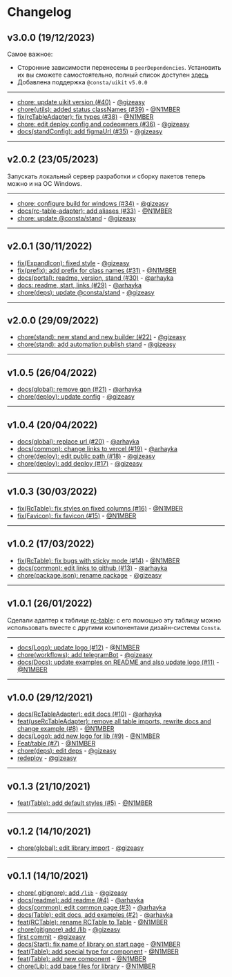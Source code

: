 # Changelog

## v3.0.0 (19/12/2023)
Самое важное:
- Сторонние зависимости перенесены в `peerDependencies`. Установить их вы сможете самостоятельно, полный список доступен [здесь](https://github.com/consta-design-system/rc-table-adapter/blob/master/package.json) 
- Добавлена поддержка `@consta/uikit` `v5.0.0`

---

- [chore: update uikit version (#40)](https://github.com/consta-design-system/rc-table-adapter/commit/80c3b007f7a7902df98f9c3f04efb2f74ad9b879) - [@gizeasy](https://github.com/gizeasy)
- [chore(utils): added status classNames (#39)](https://github.com/consta-design-system/rc-table-adapter/commit/eb2086ddcc31318e6e91c4bc282f76a6dc768341) - [@N1MBER](https://github.com/N1MBER)
- [fix(rcTableAdapter): fix types (#38)](https://github.com/consta-design-system/rc-table-adapter/commit/540b10080b09436c0966f6053be676cced94e1ef) - [@N1MBER](https://github.com/N1MBER)
- [chore: edit deploy config and codeowners (#36)](https://github.com/consta-design-system/rc-table-adapter/commit/1f1d9b40c8599327137fb2fcc1746393a1a2783a) - [@gizeasy](https://github.com/gizeasy)
- [docs(standConfig): add figmaUrl (#35)](https://github.com/consta-design-system/rc-table-adapter/commit/796aa0a82d9be377a12c452c786fd54239cc743c) - [@gizeasy](https://github.com/gizeasy)

--------------------

## v2.0.2 (23/05/2023)
Запускать локальный сервер разработки и сборку пакетов теперь можно и на ОС Windows.

---

- [chore: configure build for windows (#34)](https://github.com/consta-design-system/rc-table-adapter/commit/87894a2de93b1795a63bc8ee09d5a3ebae803a66) - [@gizeasy](https://github.com/gizeasy)
- [docs(rc-table-adapter): add aliases (#33)](https://github.com/consta-design-system/rc-table-adapter/commit/5381ad3b61c4269e2b7c0a8852c25b8efd41628a) - [@N1MBER](https://github.com/N1MBER)
- [chore: update @consta/stand](https://github.com/consta-design-system/rc-table-adapter/commit/fa89fd745352f2ef19d6abf4b696f5c35a1f46cf) - [@gizeasy](https://github.com/gizeasy)

--------------------

## v2.0.1 (30/11/2022)
- [fix(ExpandIcon): fixed style](https://github.com/consta-design-system/rc-table-adapter/commit/cb80b6ae17d7542474d442b4e96f782b0402e364) - [@gizeasy](https://github.com/gizeasy)
- [fix(prefix): add prefix for class names (#31)](https://github.com/consta-design-system/rc-table-adapter/commit/8f1a43db01083b8e2e3c300d909a9319efa16480) - [@N1MBER](https://github.com/N1MBER)
- [docs(portal): readme, version, stand (#30)](https://github.com/consta-design-system/rc-table-adapter/commit/72a71152b6926a9633352b24af378625f7446638) - [@arhayka](https://github.com/arhayka)
- [docs: readme, start, links (#29)](https://github.com/consta-design-system/rc-table-adapter/commit/b4a48afa15517fdc144722444974357b87b5156b) - [@arhayka](https://github.com/arhayka)
- [chore(deps): update @consta/stand](https://github.com/consta-design-system/rc-table-adapter/commit/dc33cfb76bc9fbc58d244ef1632b7c165331bccf) - [@gizeasy](https://github.com/gizeasy)

--------------------

## v2.0.0 (29/09/2022)
- [chore(stand): new stand and new builder (#22)](https://github.com/consta-design-system/rc-table-adapter/commit/55c17ce39b4cbabeb5e1c53c6a45004e3e912d46) - [@gizeasy](https://github.com/gizeasy)
- [chore(stand): add automation publish stand](https://github.com/consta-design-system/rc-table-adapter/commit/1a6898e318a9a473e7d9ec56f5d181034622f158) - [@gizeasy](https://github.com/gizeasy)

--------------------

## v1.0.5 (26/04/2022)
- [docs(global): remove gpn (#21)](https://github.com/consta-design-system/rc-table-adapter/commit/27e371a4ee31ed9723688ac32a093b5b78d1eb81) - [@arhayka](https://github.com/arhayka)
- [chore(deploy): update config](https://github.com/consta-design-system/rc-table-adapter/commit/3f43a72296c84fbbe0a57f5c0d5a59932e214b34) - [@gizeasy](https://github.com/gizeasy)

--------------------

## v1.0.4 (20/04/2022)
- [docs(global): replace url (#20)](https://github.com/consta-design-system/rc-table-adapter/commit/784264a11d002ac745f827f188a2b8d4c32c7e98) - [@arhayka](https://github.com/arhayka)
- [docs(common): change links to vercel (#19)](https://github.com/consta-design-system/rc-table-adapter/commit/56266f30ec86a6a03939369be87229ee0cf9d980) - [@arhayka](https://github.com/arhayka)
- [chore(deploy): edit public path (#18)](https://github.com/consta-design-system/rc-table-adapter/commit/a70ad7e26fe440d4f5aba75c41a5028ddb619d55) - [@gizeasy](https://github.com/gizeasy)
- [chore(deploy): add deploy (#17)](https://github.com/consta-design-system/rc-table-adapter/commit/e7add18fdf418103e8647859a5dcb76631d524ad) - [@gizeasy](https://github.com/gizeasy)

--------------------

## v1.0.3 (30/03/2022)
- [fix(RcTable): fix styles on fixed columns (#16)](https://github.com/consta-design-system/rc-table-adapter/commit/42f2a82ad4d2ef8c1f79d2c6fe6d40155b4d66e3) - [@N1MBER](https://github.com/N1MBER)
- [fix(Favicon): fix favicon (#15)](https://github.com/consta-design-system/rc-table-adapter/commit/16313a573aa857c5f2c6dd47455a58ef0166aa9c) - [@N1MBER](https://github.com/N1MBER)

--------------------

## v1.0.2 (17/03/2022)
- [fix(RcTable): fix bugs with sticky mode (#14)](https://github.com/consta-design-system/rc-table-adapter/commit/ae3c5d2ce2728cd6182845aba81dc166b650f8d0) - [@N1MBER](https://github.com/N1MBER)
- [docs(common): edit links to github (#13)](https://github.com/consta-design-system/rc-table-adapter/commit/74c86bf215e49baffd6d6a1b117d803420193920) - [@arhayka](https://github.com/arhayka)
- [chore(package.json): rename package](https://github.com/consta-design-system/rc-table-adapter/commit/c586e692a0384102e27aba8cb9a2082ac9ccae62) - [@gizeasy](https://github.com/gizeasy)

--------------------

## v1.0.1 (26/01/2022)
Сделали адаптер к таблице [rc-table](https://consta-table.vercel.app/iframe.html?path=/docs/rctable--page): с его помощью эту таблицу можно использовать вместе с другими компонентами дизайн-системы `Consta`.

---

- [docs(Logo): update logo (#12)](https://github.com/consta-design-system/rc-table-adapter/commit/7b00e1f4aaf4003cc72d65801e166b8a1745e520) - [@N1MBER](https://github.com/N1MBER)
- [chore(workflows): add telegramBot](https://github.com/consta-design-system/rc-table-adapter/commit/13526c3bdffa5fd328d8f227e29fe3e1d53bf3fa) - [@gizeasy](https://github.com/gizeasy)
- [docs(Docs): update examples on README and also update logo (#11)](https://github.com/consta-design-system/rc-table-adapter/commit/8f571a5af970a8a7398241cfbfeeea6ba1d50df6) - [@N1MBER](https://github.com/N1MBER)

--------------------

## v1.0.0 (29/12/2021)
- [docs(RcTableAdapter): edit docs (#10)](https://github.com/gazprom-neft/rc-table-adapter/commit/4c649912d14b59c8773b85632d9c22a92d832a8b) - [@arhayka](https://github.com/arhayka)
- [ feat(useRcTableAdapter): remove all table imports, rewrite docs and change example (#8)](https://github.com/gazprom-neft/rc-table-adapter/commit/9ca152243d3e64cf9beb8eaca08337530c82ba8b) - [@N1MBER](https://github.com/N1MBER)
- [docs(Logo): add new logo for lib (#9)](https://github.com/gazprom-neft/rc-table-adapter/commit/4874f3840e6a8cb343abedfab573a4712757597a) - [@N1MBER](https://github.com/N1MBER)
- [Feat/table (#7)](https://github.com/gazprom-neft/rc-table-adapter/commit/c863dc20e624acc6d411f00a1f94fbeff29753cb) - [@N1MBER](https://github.com/N1MBER)
- [chore(deps): edit deps](https://github.com/gazprom-neft/rc-table-adapter/commit/cb0a23aa3e38d0e859a37347c125e9cb7b476ceb) - [@gizeasy](https://github.com/gizeasy)
- [redeploy](https://github.com/gazprom-neft/rc-table-adapter/commit/751f06d07870f7199ca8f402640e96a559fe35e8) - [@gizeasy](https://github.com/gizeasy)

--------------------

## v0.1.3 (21/10/2021)
- [feat(Table): add default styles (#5)](https://github.com/gazprom-neft/table/commit/fd20f3391625a2cd27899d9d35df53a003732988) - [@N1MBER](https://github.com/N1MBER)

--------------------

## v0.1.2 (14/10/2021)
- [chore(global): edit library import](https://github.com/gazprom-neft/table/commit/aaa032c8fbf8c19a9312b85e2bd1bf9e4483ff8b) - [@gizeasy](https://github.com/gizeasy)

--------------------

## v0.1.1 (14/10/2021)
- [chore(.gitignore): add `/lib`](https://github.com/gazprom-neft/table/commit/706e853e25ef5a9d6250f624aaf7f91a12eeaa2e) - [@gizeasy](https://github.com/gizeasy)
- [docs(readme): add readme (#4)](https://github.com/gazprom-neft/table/commit/e69cc3075ea2e5434b118732a7031b0cf58a44e9) - [@arhayka](https://github.com/arhayka)
- [docs(common): edit common page (#3)](https://github.com/gazprom-neft/table/commit/a63a825ac9113dc00e82fd92c0c1f8617f9ad1e3) - [@arhayka](https://github.com/arhayka)
- [docs(Table): edit docs, add examples (#2)](https://github.com/gazprom-neft/table/commit/68d8c2d0d2f38ca2938c018f622561b8f2eb3043) - [@arhayka](https://github.com/arhayka)
- [feat(RCTable): rename RCTable to Table](https://github.com/gazprom-neft/table/commit/0175cbf68329ac91bcf40084130bee418ae3c8d7) - [@N1MBER](https://github.com/N1MBER)
- [chore(gitignore) add /lib](https://github.com/gazprom-neft/table/commit/58db50d5bbea9f05c293e3c72c4001fe3f36491b) - [@gizeasy](https://github.com/gizeasy)
- [first commit](https://github.com/gazprom-neft/table/commit/786b3c87e47e4e44f3e9b7a36944228a3e155d8f) - [@gizeasy](https://github.com/gizeasy)
- [docs(Start): fix name of library on start page](https://github.com/gazprom-neft/table/commit/56cc8acf686eace5367e24737fa143fb0b71322b) - [@N1MBER](https://github.com/N1MBER)
- [feat(Table): add special type for component](https://github.com/gazprom-neft/table/commit/6a98c15e109f2994a48837ac91317235915d3af4) - [@N1MBER](https://github.com/N1MBER)
- [feat(Table): add new component](https://github.com/gazprom-neft/table/commit/c2f728d109a26722ed416a01d2a27c212f4ffa6c) - [@N1MBER](https://github.com/N1MBER)
- [chore(Lib): add base files for library](https://github.com/gazprom-neft/table/commit/383631fd3828f44b614a8ec6ff89c243dfdc85e2) - [@N1MBER](https://github.com/N1MBER)
